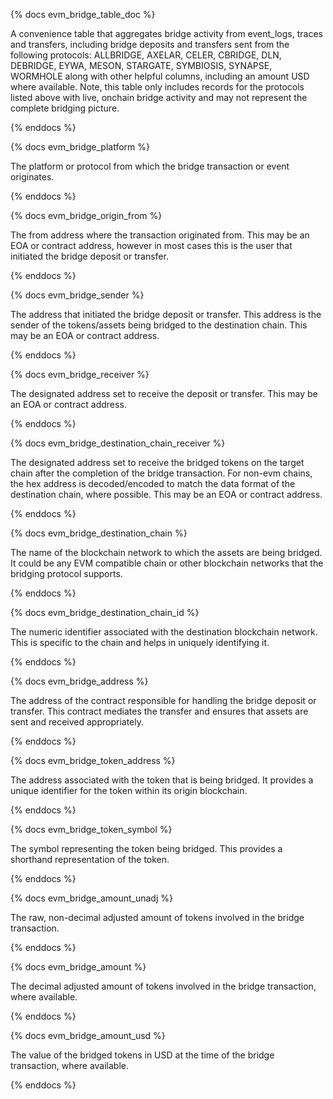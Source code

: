 {% docs evm_bridge_table_doc %}

A convenience table that aggregates bridge activity from event_logs, traces and transfers, including bridge deposits and transfers sent from the following protocols: ALLBRIDGE, AXELAR, CELER, CBRIDGE, DLN, DEBRIDGE, EYWA, MESON, STARGATE, SYMBIOSIS, SYNAPSE, WORMHOLE along with other helpful columns, including an amount USD where available. Note, this table only includes records for the protocols listed above with live, onchain bridge activity and may not represent the complete bridging picture.

{% enddocs %}

{% docs evm_bridge_platform %}

The platform or protocol from which the bridge transaction or event originates.

{% enddocs %}

{% docs evm_bridge_origin_from %}

The from address where the transaction originated from. This may be an EOA or contract address, however in most cases this is the user that initiated the bridge deposit or transfer.

{% enddocs %}

{% docs evm_bridge_sender %}

The address that initiated the bridge deposit or transfer. This address is the sender of the tokens/assets being bridged to the destination chain. This may be an EOA or contract address.

{% enddocs %}

{% docs evm_bridge_receiver %}

The designated address set to receive the deposit or transfer. This may be an EOA or contract address.

{% enddocs %}

{% docs evm_bridge_destination_chain_receiver %}

The designated address set to receive the bridged tokens on the target chain after the completion of the bridge transaction. For non-evm chains, the hex address is decoded/encoded to match the data format of the destination chain, where possible. This may be an EOA or contract address.

{% enddocs %}

{% docs evm_bridge_destination_chain %}

The name of the blockchain network to which the assets are being bridged. It could be any EVM compatible chain or other blockchain networks that the bridging protocol supports.

{% enddocs %}

{% docs evm_bridge_destination_chain_id %}

The numeric identifier associated with the destination blockchain network. This is specific to the chain and helps in uniquely identifying it.

{% enddocs %}

{% docs evm_bridge_address %}

The address of the contract responsible for handling the bridge deposit or transfer. This contract mediates the transfer and ensures that assets are sent and received appropriately.

{% enddocs %}

{% docs evm_bridge_token_address %}

The address associated with the token that is being bridged. It provides a unique identifier for the token within its origin blockchain.

{% enddocs %}

{% docs evm_bridge_token_symbol %}

The symbol representing the token being bridged. This provides a shorthand representation of the token.

{% enddocs %}

{% docs evm_bridge_amount_unadj %}

The raw, non-decimal adjusted amount of tokens involved in the bridge transaction.

{% enddocs %}

{% docs evm_bridge_amount %}

The decimal adjusted amount of tokens involved in the bridge transaction, where available.

{% enddocs %}

{% docs evm_bridge_amount_usd %}

The value of the bridged tokens in USD at the time of the bridge transaction, where available.

{% enddocs %}
